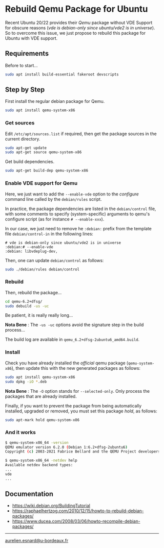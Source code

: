 # Rebuild Qemu Package for Ubuntu

Recent Ubuntu 20/22 provides their *Qemu* package without VDE Support for
obscure reasons (*vde is debian-only since ubuntu/vde2 is in universe*). So to
overcome this issue, we just propose to rebuild this package for Ubuntu with VDE
support.

## Requirements

Before to start...

```bash
sudo apt install build-essential fakeroot devscripts
```

## Step by Step

First install the regular debian package for Qemu.

```bash
sudo apt install qemu-system-x86
```

### Get sources

Edit `/etc/apt/sources.list` if required, then get the package sources in the
current directory.

```bash
sudo apt-get update
sudo apt-get source qemu-system-x86
```

Get build dependencies.

```bash
sudo apt-get build-dep qemu-system-x86
```

### Enable VDE support for Qemu

Here, we just want to add the `--enable-vde` option to the *configure* command
line called by the `debian/rules` script.

In practice, the package dependencies are listed in the `debian/control` file,
with some comments to specify (system-specific) arguments to qemu's configure
script (as for instance `# --enable-xxx`).

In our case, we just need to remove he `:debian:` prefix from the template file
`debian/control-in` in the following lines:

```
# vde is debian-only since ubuntu/vde2 is in universe
:debian:# --enable-vde
:debian: libvdeplug-dev,
```

Then, one can update `debian/control` as follows:

```bash
sudo ./debian/rules debian/control
```

### Rebuild

Then, rebuild the package...

```bash
cd qemu-6.2+dfsg/
sudo debuild -us -uc
```

Be patient, it is really really long...

**Nota Bene** : The `-us -uc` options avoid the signature step in the build
process...

The build log are available in `qemu_6.2+dfsg-2ubuntu6_amd64.build`.

### Install

Check you have already installed the *official* qemu package
(`qemu-system-x86`), then update this with the new generated packages as follows:

```bash
sudo apt install qemu-system-x86
sudo dpkg -iO *.deb
```

**Nota Bene** : The `-O` option stands for `--selected-only`. Only process the
packages that are already installed.

Finally, if you want to prevent the package from being automatically installed,
upgraded or removed, you must set this package *hold*, as follows:

```bash
sudo apt-mark hold qemu-system-x86
```

### And it works

```bash
$ qemu-system-x86_64 -version
QEMU emulator version 6.2.0 (Debian 1:6.2+dfsg-2ubuntu6)
Copyright (c) 2003-2021 Fabrice Bellard and the QEMU Project developers

$ qemu-system-x86_64 -netdev help
Available netdev backend types:
...
vde
...
```

## Documentation

* <https://wiki.debian.org/BuildingTutorial>
* <https://raphaelhertzog.com/2010/12/15/howto-to-rebuild-debian-packages/>
* <https://www.ducea.com/2008/03/06/howto-recompile-debian-packages/>

---
aurelien.esnard@u-bordeaux.fr

